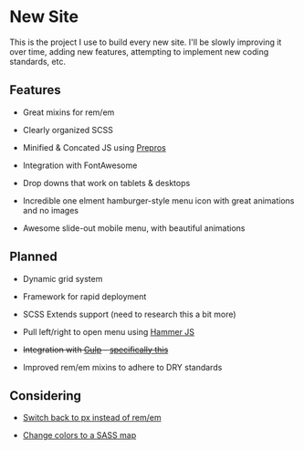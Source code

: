 New Site
========

This is the project I use to build every new site. I'll be slowly improving it over time, adding new features, attempting to implement new coding standards, etc.

Features
--------

* Great mixins for rem/em

* Clearly organized SCSS

* Minified & Concated JS using [Prepros](http://www.prepros.io/)

* Integration with FontAwesome

* Drop downs that work on tablets & desktops

* Incredible one elment hamburger-style menu icon with great animations and no images

* Awesome slide-out mobile menu, with beautiful animations

Planned
-------

* Dynamic grid system

* Framework for rapid deployment

* SCSS Extends support (need to research this a bit more)

* Pull left/right to open menu using [Hammer JS](http://hammerjs.github.io/)

* ~~Integration with [Gulp](http://gulpjs.com/) - [specifically this](http://code.tutsplus.com/tutorials/using-gulp-for-wordpress-automation--cms-23081)~~

* Improved rem/em mixins to adhere to DRY standards


Considering
-----------

* [Switch back to px instead of rem/em](http://benfrain.com/just-use-pixels/)

* [Change colors to a SASS map](https://scotch.io/tutorials/aesthetic-sass-2-colors)
